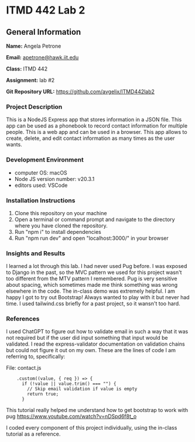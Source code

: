 # ITMD 442 Lab 2

## General Information

**Name:** Angela Petrone

**Email:** <apetrone@hawk.iit.edu>

**Class:** ITMD 442

**Assignment:** lab #2

**Git Repository URL:** <https://github.com/avgelix/ITMD442lab2>


### Project Description

This is a NodeJS Express app that stores information in a JSON file. This app can be used as a phonebook to record contact information for multiple people. This is a web app and can be used in a browser. This app allows to create, delete, and edit contact information as many times as the user wants.


### Development Environment

- computer OS: macOS
- Node JS version number: v20.3.1
- editors used: VSCode


### Installation Instructions

1. Clone this repository on your machine
2. Open a terminal or command prompt and navigate to the directory where you have cloned the repository.
3. Run "npm i" to install dependencies
4. Run "npm run dev" and open "localhost:3000/" in your browser


### Insights and Results

I learned a lot through this lab. I had never used Pug before. I was exposed to Django in the past, so the MVC pattern we used for this project wasn't too different from the MTV pattern I remembered. Pug is very sensitive about spacing, which sometimes made me think something was wrong elsewhere in the code. The in-class demo was extremely helpful. I am happy I got to try out Bootstrap! Always wanted to play with it but never had time. I used tailwind.css briefly for a past project, so it wansn't too hard.


### References

I used ChatGPT to figure out how to validate email in such a way that it was not required but if the user did input something that input would be validated. I read the express-validator documentation on validation chains but could not figure it out on my own. These are the lines of code I am referring to, specifically:

File: contact.js

        .custom((value, { req }) => {
          if (!value || value.trim() === "") {
            // Skip email validation if value is empty
            return true;
          }

This tutorial really helped me understand how to get bootstrap to work with pug <https://www.youtube.com/watch?v=nDSpd6f8t_o>

I coded every component of this project individually, using the in-class tutorial as a reference.
